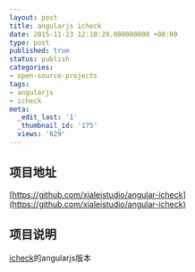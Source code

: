 ```yaml
---
layout: post
title: angularjs icheck
date: 2015-11-23 12:10:29.000000000 +08:00
type: post
published: true
status: publish
categories:
- open-source-projects
tags:
- angularjs
- icheck
meta:
  _edit_last: '1'
  _thumbnail_id: '175'
  views: '629'
---
```

## 项目地址
[https://github.com/xialeistudio/angular-icheck](https://github.com/xialeistudio/angular-icheck)
## 项目说明
[icheck](http://plugins.jquery.com/icheck/)的angularjs版本